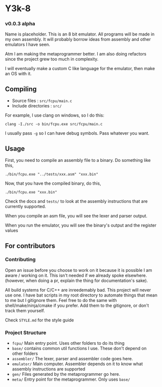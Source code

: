 # Y3k-8 
### v0.0.3 alpha

Name is placeholder. This is an 8 bit emulator. All programs will be made in my own assembly. It will probably borrow ideas from assembly and other emulators I have seen. 

Atm I am making the metaprogrammer better. I am also doing refactors since the project grew too much in complexity.

I will eventually make a custom C like language for the emulator, then make an OS with it.

## Compiling

- Source files        : `src/fcpu/main.c`
- Include directories : `src/`

For example, I use clang on windows, so I do this:

```
clang -I./src -o bin/fcpu.exe src/fcpu/main.c
```

I usually pass `-g` so I can have debug symbols. Pass whatever you want.

## Usage

First, you need to compile an assembly file to a binary. Do something like this,

`./bin/fcpu.exe "../tests/xxx.asm" "xxx.bin"`

Now, that you have the compiled binary, do this,

`./bin/fcpu.exe "xxx.bin"`

Check the docs and `tests/` to look at the assembly instructions that are currently supported.

When you compile an asm file, you will see the lexer and parser output.

When you run the emulator, you will see the binary's output and the register values

## For contributors

### Contributing

Open an issue before you choose to work on it because it is possible I am aware / working on it. This isn't needed if we already spoke elsewhere. (however, when doing a pr, explain the thing for documentation's sake).

All build systems for C/C++ are inreedemably bad. This project will never use one. I have bat scripts in my root directory to automate things that mean to me but I gitignore them. Feel free to do the same with shell/make/ninja/cmake if you prefer. Add them to the gitignore, or don't track them yourself.

Check `STYLE.md` for the style guide

### Project Structure

- `fcpu/` Main entry point. Uses other folders to do its thing
- `base/` contains common util functions I use. These don't depend on other folders
- `assembler/` The lexer, parser and assembler code goes here.
- `emulator/` Main computer. Assembler depends on it to know what assembly instructions are supported
- `gen/` Files generated by the metaprogrammer go here.
- `meta/` Entry point for the metaprogrammer. Only uses `base/`